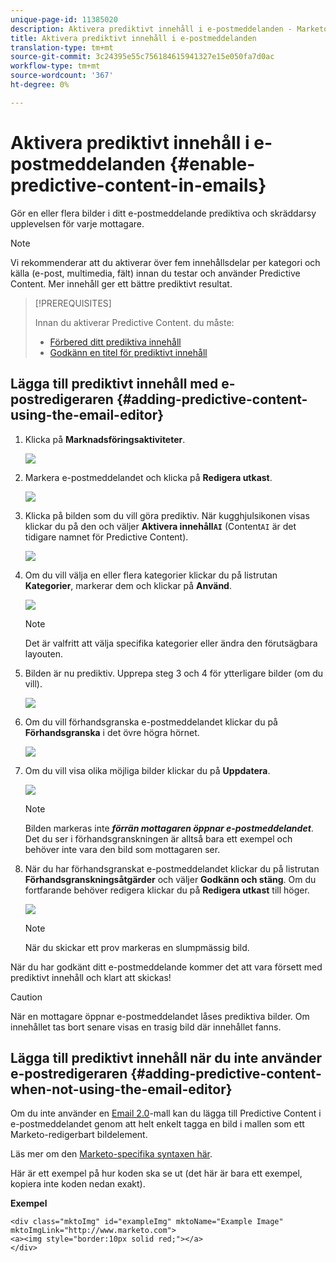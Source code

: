 ```yaml
---
unique-page-id: 11385020
description: Aktivera prediktivt innehåll i e-postmeddelanden - Marketo Docs - produktdokumentation
title: Aktivera prediktivt innehåll i e-postmeddelanden
translation-type: tm+mt
source-git-commit: 3c24395e55c756184615941327e15e050fa7d0ac
workflow-type: tm+mt
source-wordcount: '367'
ht-degree: 0%

---
```



# Aktivera prediktivt innehåll i e-postmeddelanden {#enable-predictive-content-in-emails}

Gör en eller flera bilder i ditt e-postmeddelande prediktiva och skräddarsy upplevelsen för varje mottagare.

>[!NOTE]
>
>Vi rekommenderar att du aktiverar över fem innehållsdelar per kategori och källa (e-post, multimedia, fält) innan du testar och använder Predictive Content. Mer innehåll ger ett bättre prediktivt resultat.

>[!PREREQUISITES]
>
>Innan du aktiverar Predictive Content. du måste:
>
>* [Förbered ditt prediktiva innehåll](/help/marketo/product-docs/predictive-content/working-with-predictive-content/edit-predictive-content-for-emails.md)
>* [Godkänn en titel för prediktivt innehåll](/help/marketo/product-docs/predictive-content/working-with-all-content/approve-a-title-for-predictive-content.md)


## Lägga till prediktivt innehåll med e-postredigeraren {#adding-predictive-content-using-the-email-editor}

1. Klicka på **Marknadsföringsaktiviteter**.

   ![](assets/one.png)

1. Markera e-postmeddelandet och klicka på **Redigera utkast**.

   ![](assets/two.png)

1. Klicka på bilden som du vill göra prediktiv. När kugghjulsikonen visas klickar du på den och väljer **Aktivera innehåll`AI`** (Content`AI` är det tidigare namnet för Predictive Content).

   ![](assets/three.png)

1. Om du vill välja en eller flera kategorier klickar du på listrutan **Kategorier**, markerar dem och klickar på **Använd**.

   ![](assets/four.png)

   >[!NOTE]
   >
   >Det är valfritt att välja specifika kategorier eller ändra den förutsägbara layouten.

1. Bilden är nu prediktiv. Upprepa steg 3 och 4 för ytterligare bilder (om du vill).

   ![](assets/five.png)

1. Om du vill förhandsgranska e-postmeddelandet klickar du på **Förhandsgranska** i det övre högra hörnet.

   ![](assets/six.png)

1. Om du vill visa olika möjliga bilder klickar du på **Uppdatera**.

   ![](assets/seven.png)

   >[!NOTE]
   >
   >Bilden markeras inte **_förrän mottagaren öppnar e-postmeddelandet_**. Det du ser i förhandsgranskningen är alltså bara ett exempel och behöver inte vara den bild som mottagaren ser.

1. När du har förhandsgranskat e-postmeddelandet klickar du på listrutan **Förhandsgranskningsåtgärder** och väljer **Godkänn och stäng**. Om du fortfarande behöver redigera klickar du på **Redigera utkast** till höger.

   ![](assets/eight.png)

   >[!NOTE]
   >
   >När du skickar ett prov markeras en slumpmässig bild.

När du har godkänt ditt e-postmeddelande kommer det att vara försett med prediktivt innehåll och klart att skickas!

>[!CAUTION]
>
>När en mottagare öppnar e-postmeddelandet låses prediktiva bilder. Om innehållet tas bort senare visas en trasig bild där innehållet fanns.

## Lägga till prediktivt innehåll när du inte använder e-postredigeraren {#adding-predictive-content-when-not-using-the-email-editor}

Om du inte använder en [Email 2.0](/help/marketo/product-docs/email-marketing/general/email-editor-2/email-editor-v2-0-overview.md)-mall kan du lägga till Predictive Content i e-postmeddelandet genom att helt enkelt tagga en bild i mallen som ett Marketo-redigerbart bildelement.

Läs mer om den [Marketo-specifika syntaxen här](/help/marketo/product-docs/email-marketing/general/email-editor-2/email-template-syntax.md#elements).

Här är ett exempel på hur koden ska se ut (det här är bara ett exempel, kopiera inte koden nedan exakt).

**Exempel**

```example
<div class="mktoImg" id="exampleImg" mktoName="Example Image" mktoImgLink="http://www.marketo.com">  
<a><img style="border:10px solid red;"></a>  
</div>
```
